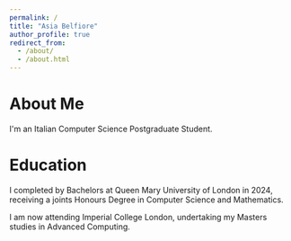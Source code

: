 ```yaml
---
permalink: /
title: "Asia Belfiore"
author_profile: true
redirect_from: 
  - /about/
  - /about.html
---
```


About Me
======
I'm an Italian Computer Science Postgraduate Student. 

Education
======
I completed by Bachelors at Queen Mary University of London in 2024, receiving a joints Honours Degree in Computer Science and Mathematics.

I am now attending Imperial College London, undertaking my Masters studies in Advanced Computing.

